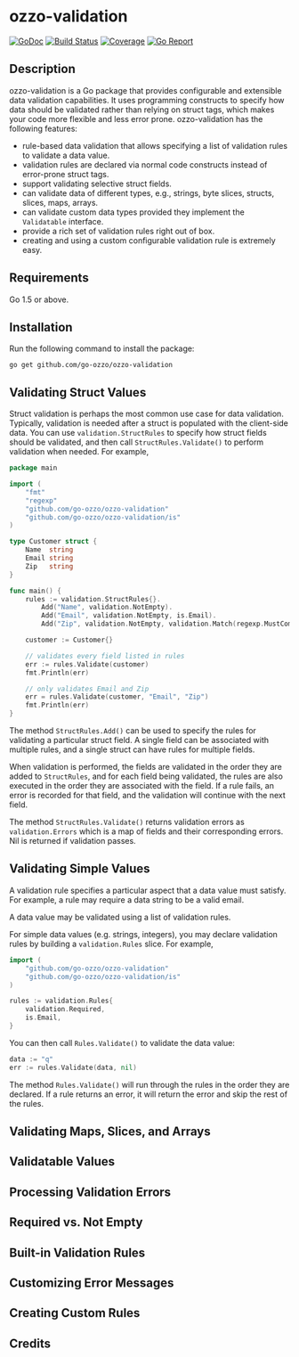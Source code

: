 # ozzo-validation

[![GoDoc](https://godoc.org/github.com/go-ozzo/ozzo-validation?status.png)](http://godoc.org/github.com/go-ozzo/ozzo-validation)
[![Build Status](https://travis-ci.org/go-ozzo/ozzo-validation.svg?branch=master)](https://travis-ci.org/go-ozzo/ozzo-validation)
[![Coverage](http://gocover.io/_badge/github.com/go-ozzo/ozzo-validation)](http://gocover.io/github.com/go-ozzo/ozzo-validation)
[![Go Report](https://goreportcard.com/badge/github.com/go-ozzo/ozzo-validation)](https://goreportcard.com/report/github.com/go-ozzo/ozzo-validation)

## Description

ozzo-validation is a Go package that provides configurable and extensible data validation capabilities.
It uses programming constructs to specify how data should be validated rather than relying on struct tags,
which makes your code more flexible and less error prone. ozzo-validation has the following features:

* rule-based data validation that allows specifying a list of validation rules to validate a data value.
* validation rules are declared via normal code constructs instead of error-prone struct tags.
* support validating selective struct fields.
* can validate data of different types, e.g., strings, byte slices, structs, slices, maps, arrays.
* can validate custom data types provided they implement the `Validatable` interface.
* provide a rich set of validation rules right out of box.
* creating and using a custom configurable validation rule is extremely easy.


## Requirements

Go 1.5 or above.

## Installation

Run the following command to install the package:

```
go get github.com/go-ozzo/ozzo-validation
```


## Validating Struct Values

Struct validation is perhaps the most common use case for data validation. Typically, validation is needed
after a struct is populated with the client-side data. You can use `validation.StructRules` to specify how
struct fields should be validated, and then call `StructRules.Validate()` to perform validation when needed.
For example,

```go
package main

import (
	"fmt"
	"regexp"
	"github.com/go-ozzo/ozzo-validation"
	"github.com/go-ozzo/ozzo-validation/is"
)

type Customer struct {
	Name  string
	Email string
	Zip   string
}

func main() {
	rules := validation.StructRules{}.
		Add("Name", validation.NotEmpty).
		Add("Email", validation.NotEmpty, is.Email).
		Add("Zip", validation.NotEmpty, validation.Match(regexp.MustCompile("^[0-9]{5}$")))

	customer := Customer{}

	// validates every field listed in rules
	err := rules.Validate(customer)
	fmt.Println(err)

	// only validates Email and Zip
	err = rules.Validate(customer, "Email", "Zip")
	fmt.Println(err)
}
```

The method `StructRules.Add()` can be used to specify the rules for validating a particular struct field.
A single field can be associated with multiple rules, and a single struct can have rules for multiple fields.

When validation is performed, the fields are validated in the order they are added to `StructRules`, and for
each field being validated, the rules are also executed in the order they are associated with the field.
If a rule fails, an error is recorded for that field, and the validation will continue with the next field.

The method `StructRules.Validate()` returns validation errors as `validation.Errors` which is a map of fields
and their corresponding errors. Nil is returned if validation passes.



## Validating Simple Values

A validation rule specifies a particular aspect that a data value must satisfy. For example, a rule may require
a data string to be a valid email.

A data value may be validated using a list of validation rules.

For simple data values (e.g. strings, integers), you may declare validation rules by building
a `validation.Rules` slice. For example,

```go
import (
	"github.com/go-ozzo/ozzo-validation"
	"github.com/go-ozzo/ozzo-validation/is"
)

rules := validation.Rules{
	validation.Required,
	is.Email,
}
```

You can then call `Rules.Validate()` to validate the data value:

```go
data := "q"
err := rules.Validate(data, nil)
```

The method `Rules.Validate()` will run through the rules in the order they are declared. If a rule returns an error,
it will return the error and skip the rest of the rules.


## Validating Maps, Slices, and Arrays

## Validatable Values

## Processing Validation Errors

## Required vs. Not Empty

## Built-in Validation Rules

## Customizing Error Messages

## Creating Custom Rules

## Credits
